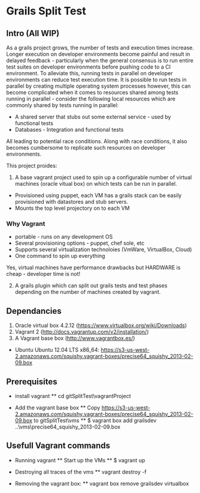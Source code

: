 # Grails Split Test

## Intro (All WIP)

As a grails project grows, the number of tests and execution times increase. Longer execution on developer environments become painful and result in delayed feedback - particularly when the general consensus is to run entire test suites on developer environments before pushing code to a CI environment.
To alleviate this, running tests in parallel on developer environments can reduce test execution time. It is possible to run tests in parallel by creating multiple operating system processes however, this can become complicated when it comes to resources shared among tests running in parallel - consider the following local resources which are commonly shared by tests running in parallel: 
* A shared server that stubs out some external service - used by functional tests 
* Databases - Integration and functional tests

All leading to potential race conditions. Along with race conditions, it also becomes cumbersome to replicate such resources on developer environments. 

This project proides:

1. A base vagrant project used to spin up a configurable number of virtual machines (oracle vitual box) on which tests can be run in parallel.
* Provisioned using puppet, each VM has a grails stack can be easily provisioned with datastores and stub servers.
* Mounts the top level projectory on to each VM 

### Why Vagrant 
* portable - runs on any development OS
* Several provisioning options - puppet, chef sole, etc
* Supports several virtualization technoloies (VmWare, VirtualBox, Cloud)
* One command to spin up everything

Yes, virtual machines have performance drawbacks but HARDWARE is cheap - developer time is not!

2. A grails plugin which can split out grails tests and test phases depending on the number of machines created by vagrant. 
	

## Dependancies
1. Oracle virtual box 4.2.12 (https://www.virtualbox.org/wiki/Downloads)
2. Vagrant 2 (http://docs.vagrantup.com/v2/installation/)
3. A Vagrant base box (http://www.vagrantbox.es/)
* Ubuntu Ubuntu 12.04 LTS x86_64: https://s3-us-west-2.amazonaws.com/squishy.vagrant-boxes/precise64_squishy_2013-02-09.box

## Prerequisites 
* install vagrant
** cd gitSplitTest\vagrantProject

* Add the vagrant base box 
** Copy https://s3-us-west-2.amazonaws.com/squishy.vagrant-boxes/precise64_squishy_2013-02-09.box to gitSplitTest\vms
** $ vagrant box add grailsdev ..\vms\precise64_squishy_2013-02-09.box


## Usefull Vagrant commands
* Running vagrant
** Start up the VMs
** $ vagrant up

* Destroying all traces of the vms
** vagrant destroy -f 

* Removing the vagrant box:
** vagrant box remove grailsdev virtualbox

